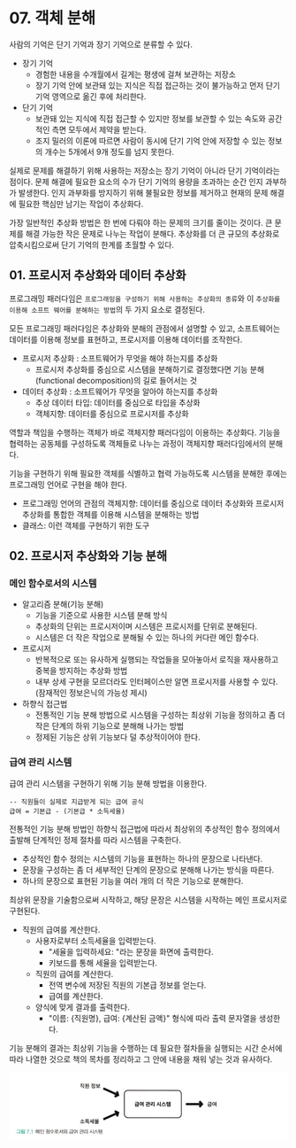 # 07. 객체 분해
사람의 기억은 단기 기억과 장기 기억으로 분류할 수 있다.
* 장기 기억
  * 경험한 내용을 수개월에서 길게는 평생에 걸쳐 보관하는 저장소
  * 장기 기억 안에 보관돼 있는 지식은 직접 접근하는 것이 불가능하고 먼저 단기 기억 영역으로 옮긴 후에 처리한다.
* 단기 기억
  * 보관돼 있는 지식에 직접 접근할 수 있지만 정보를 보관할 수 있는 속도와 공간적인 측면 모두에서 제약을 받는다.
  * 조지 밀러의 이론에 따르면 사람이 동시에 단기 기억 안에 저장할 수 있는 정보의 개수는 5개에서 9개 정도를 넘지 못한다.

실제로 문제를 해결하기 위해 사용하는 저장소는 장기 기억이 아니라 단기 기억이라는 점이다. 문제 해결에 필요한 요소의 수가 단기 기억의 용량을 초과하는 순간 인지 과부하가 발생한다. 인지 과부화를 방지하기 위해 불필요한 정보를 제거하고 현재의 문제 해결에 필요한 핵심만 남기는 작업이 추상화다.

가장 일반적인 추상화 방법은 한 번에 다뤄야 하는 문제의 크기를 줄이는 것이다. 큰 문제를 해결 가능한 작은 문제로 나누는 작업이 분해다. 추상화를 더 큰 규모의 추상화로 압축시킴으로써 단기 기억의 한계를 초월할 수 있다.

## 01. 프로시저 추상화와 데이터 추상화
프로그래밍 패러다임은 `프로그래밍을 구성하기 위해 사용하는 추상화의 종류`와 이 `추상화를 이용해 소프트 웨어를 분해하는 방법`의 두 가지 요소로 결정된다.

모든 프로그래밍 패러다임은 추상화와 분해의 관점에서 설명할 수 있고, 소프트웨어는 데이터를 이용해 정보를 표현하고, 프로시저를 이용해 데이터를 조작한다.
* 프로시저 추상화 : 소프트웨어가 무엇을 해야 하는지를 추상화
  * 프로시저 추상화를 중심으로 시스템을 분해하기로 결정했다면 기능 분해(functional decomposition)의 길로 들어서는 것
* 데이터 추상화 : 소프트웨어가 무엇을 알아야 하는지를 추상화
  * 추상 데이터 타입: 데이터를 중심으로 타입을 추상화
  * 객체지향: 데이터를 중심으로 프로시저를 추상화

역할과 책임을 수행하는 객체가 바로 객체지향 패러다임이 이용하는 추상화다. 기능을 협력하는 공동체를 구성하도록 객체들로 나누는 과정이 객체지향 패러다임에서의 분해다.

기능을 구현하기 위해 필요한 객체를 식별하고 협력 가능하도록 시스템을 분해한 후에는 프로그래밍 언어로 구현을 해야 한다.
* 프로그래밍 언어의 관점의 객체지향: 데이터를 중심으로 데이터 추상화와 프로시저 추상화를 통합한 객체를 이용해 시스템을 분해하는 방법
* 클래스: 이런 객체를 구현하기 위한 도구

## 02. 프로시저 추상화와 기능 분해
### 메인 함수로서의 시스템
* 알고리즘 분해(기능 분해)
  * 기능을 기준으로 사용한 시스템 분해 방식
  * 추상화의 단위는 프로시저이며 시스템은 프로시저를 단위로 분해된다.
  * 시스템은 더 작은 작업으로 분해될 수 있는 하나의 커다란 메인 함수다.
* 프로시저
  * 반복적으로 또는 유사하게 실행되는 작업들을 모아놓아서 로직을 재사용하고 중복을 방지하는 추상화 방법
  * 내부 상세 구현을 모르더라도 인터페이스만 알면 프로시저를 사용할 수 있다. (잠재적인 정보은닉의 가능성 제시)
* 하향식 접근법
  * 전통적인 기능 분해 방법으로 시스템을 구성하는 최상위 기능을 정의하고 좀 더 작은 단계의 하위 기능으로 분해해 나가는 방법
  * 정제된 기능은 상위 기능보다 덜 추상적이어야 한다.

### 급여 관리 시스템
급여 관리 시스템을 구현하기 위해 기능 분해 방법을 이용한다.
```
-- 직원들이 실제로 지급받게 되는 급여 공식
급여 = 기본급 - (기본급 * 소득세율)
```

전통적인 기능 분해 방법인 하향식 접근법에 따라서 최상위의 추상적인 함수 정의에서 출발해 단계적인 정제 절차를 따라 시스템을 구축한다.
* 추상적인 함수 정의는 시스템의 기능을 표현하는 하나의 문장으로 나타낸다.
* 문장을 구성하는 좀 더 세부적인 단계의 문장으로 분해해 나가는 방식을 따른다.
* 하나의 문장으로 표현된 기능을 여러 개의 더 작은 기능으로 분해한다.

최상위 문장을 기술함으로써 시작하고, 해당 문장은 시스템을 시작하는 메인 프로시저로 구현된다.
* 직원의 급여를 계산한다.
  * 사용자로부터 소득세율을 입력받는다.
    * "세율을 입력하세요: "라는 문장을 화면에 출력한다.
    * 키보드를 통해 세율을 입력받는다.
  * 직원의 급여를 계산한다.
    * 전역 변수에 저장된 직원의 기본급 정보를 얻는다.
    * 급여를 계산한다.
  * 양식에 맞게 결과를 출력한다.
    * "이름: {직원명}, 급여: {계산된 금액}" 형식에 따라 출력 문자열을 생성한다.

기능 분해의 결과는 최상위 기능을 수행하는 데 필요한 절차들을 실행되는 시간 순서에 따라 나열한 것으로 책의 목차를 정리하고 그 안에 내용을 채워 넣는 것과 유사하다.

<img src="./image/그림%207.1.png">